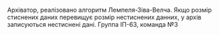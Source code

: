 Архіватор, реалізовано алгоритм Лемпеля-Зіва-Велча. Якщо розмір стиснених даних перевищує розмір нестиснених данних, у архів записуються
нестиснені дані.
Группа ІП-63, команда №3
